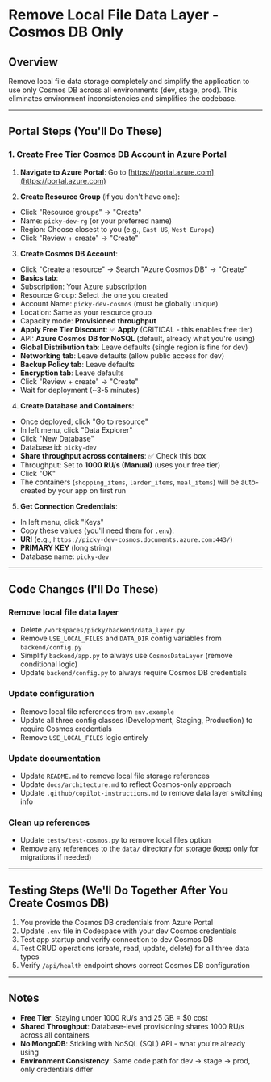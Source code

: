 <!-- 37803fcc-a08e-4c4d-a832-58223d5b8be9 5f599b9c-06f6-41bb-a0db-06d36365b53f -->
# Remove Local File Data Layer - Cosmos DB Only

## Overview

Remove local file data storage completely and simplify the application to use only Cosmos DB across all environments (dev, stage, prod). This eliminates environment inconsistencies and simplifies the codebase.

---

## Portal Steps (You'll Do These)

### 1. Create Free Tier Cosmos DB Account in Azure Portal

1. **Navigate to Azure Portal**: Go to [https://portal.azure.com](https://portal.azure.com)

2. **Create Resource Group** (if you don't have one):

- Click "Resource groups" → "Create"
- Name: `picky-dev-rg` (or your preferred name)
- Region: Choose closest to you (e.g., `East US`, `West Europe`)
- Click "Review + create" → "Create"

3. **Create Cosmos DB Account**:

- Click "Create a resource" → Search "Azure Cosmos DB" → "Create"
- **Basics tab**:
- Subscription: Your Azure subscription
- Resource Group: Select the one you created
- Account Name: `picky-dev-cosmos` (must be globally unique)
- Location: Same as your resource group
- Capacity mode: **Provisioned throughput**
- **Apply Free Tier Discount**: ✅ **Apply** (CRITICAL - this enables free tier)
- API: **Azure Cosmos DB for NoSQL** (default, already what you're using)
- **Global Distribution tab**: Leave defaults (single region is fine for dev)
- **Networking tab**: Leave defaults (allow public access for dev)
- **Backup Policy tab**: Leave defaults
- **Encryption tab**: Leave defaults
- Click "Review + create" → "Create"
- Wait for deployment (~3-5 minutes)

4. **Create Database and Containers**:

- Once deployed, click "Go to resource"
- In left menu, click "Data Explorer"
- Click "New Database"
- Database id: `picky-dev`
- **Share throughput across containers**: ✅ Check this box
- Throughput: Set to **1000 RU/s (Manual)** (uses your free tier)
- Click "OK"
- The containers (`shopping_items`, `larder_items`, `meal_items`) will be auto-created by your app on first run

5. **Get Connection Credentials**:

- In left menu, click "Keys"
- Copy these values (you'll need them for `.env`):
- **URI** (e.g., `https://picky-dev-cosmos.documents.azure.com:443/`)
- **PRIMARY KEY** (long string)
- Database name: `picky-dev`

---

## Code Changes (I'll Do These)

### Remove local file data layer

- Delete `/workspaces/picky/backend/data_layer.py`
- Remove `USE_LOCAL_FILES` and `DATA_DIR` config variables from `backend/config.py`
- Simplify `backend/app.py` to always use `CosmosDataLayer` (remove conditional logic)
- Update `backend/config.py` to always require Cosmos DB credentials

### Update configuration

- Remove local file references from `env.example`
- Update all three config classes (Development, Staging, Production) to require Cosmos credentials
- Remove `USE_LOCAL_FILES` logic entirely

### Update documentation

- Update `README.md` to remove local file storage references
- Update `docs/architecture.md` to reflect Cosmos-only approach
- Update `.github/copilot-instructions.md` to remove data layer switching info

### Clean up references

- Update `tests/test-cosmos.py` to remove local files option
- Remove any references to the `data/` directory for storage (keep only for migrations if needed)

---

## Testing Steps (We'll Do Together After You Create Cosmos DB)

1. You provide the Cosmos DB credentials from Azure Portal
2. Update `.env` file in Codespace with your dev Cosmos credentials
3. Test app startup and verify connection to dev Cosmos DB
4. Test CRUD operations (create, read, update, delete) for all three data types
5. Verify `/api/health` endpoint shows correct Cosmos DB configuration

---

## Notes

- **Free Tier**: Staying under 1000 RU/s and 25 GB = $0 cost
- **Shared Throughput**: Database-level provisioning shares 1000 RU/s across all containers
- **No MongoDB**: Sticking with NoSQL (SQL) API - what you're already using
- **Environment Consistency**: Same code path for dev → stage → prod, only credentials differ